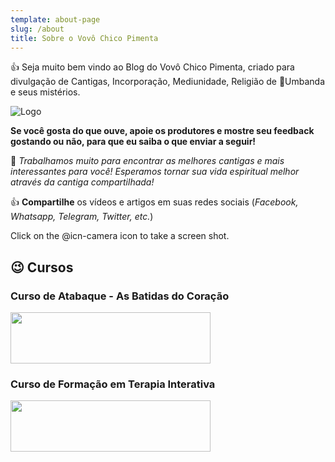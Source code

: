 ```yaml
---
template: about-page
slug: /about
title: Sobre o Vovô Chico Pimenta
---
```

👍 Seja muito bem vindo ao Blog do Vovô Chico Pimenta, criado para divulgação de Cantigas, Incorporação, Mediunidade, Religião de 🤍Umbanda e seus mistérios.

![Logo](/assets/sobre-post-vovo-chico-pimenta.jpg "Logo")

**Se você gosta do que ouve, apoie os produtores e mostre seu feedback gostando ou não, para que eu saiba o que enviar a seguir!**

🚨 *Trabalhamos muito para encontrar as melhores cantigas e mais interessantes para você! Esperamos tornar sua vida espiritual melhor através da cantiga compartilhada!*

👍 **Compartilhe** os vídeos e artigos em suas redes sociais (*Facebook, Whatsapp, Telegram, Twitter, etc.*)

Click on the @icn-camera icon to take a screen shot.

## 😉 Cursos
### Curso de Atabaque - As Batidas do Coração
<a class="icon -center" href="https://www.vovochicopimenta.cyou/cursodeatabaque" target="_blank" rel="nofollown oopener noreferrer"><img src="/assets/1-atabaque.jpg" width="320" height="82" /></a> 

### Curso de Formação em Terapia Interativa
<a class="icon -center" href="https://www.vovochicopimenta.cyou/terapiainterativa" target="_blank" rel="nofollown noopener noreferrer"><img src="/assets/1-terapia_integrativa.jpg" width="320" height="82" /></a>